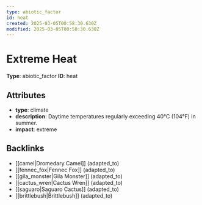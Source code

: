 ```yaml
---
type: abiotic_factor
id: heat
created: 2025-03-05T00:58:30.630Z
modified: 2025-03-05T00:58:30.630Z
---
```


# Extreme Heat

**Type**: abiotic_factor
**ID**: heat

## Attributes

- **type**: climate
- **description**: Daytime temperatures regularly exceeding 40°C (104°F) in summer.
- **impact**: extreme

## Backlinks

- [[camel|Dromedary Camel]] (adapted_to)
- [[fennec_fox|Fennec Fox]] (adapted_to)
- [[gila_monster|Gila Monster]] (adapted_to)
- [[cactus_wren|Cactus Wren]] (adapted_to)
- [[saguaro|Saguaro Cactus]] (adapted_to)
- [[brittlebush|Brittlebush]] (adapted_to)

